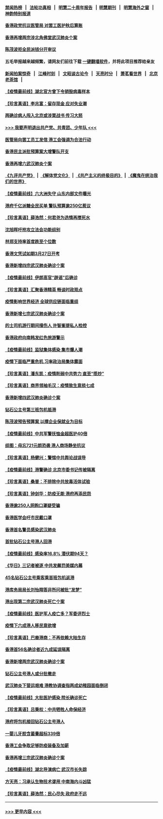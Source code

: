 #### [禁闻热榜](热点新闻.md?=0)  &nbsp;&nbsp;|&nbsp;&nbsp; [法轮功真相](https://github.com/gfw-breaker/truth/blob/master/README.md?=0) &nbsp;&nbsp;|&nbsp;&nbsp; [明慧二十周年报告](https://github.com/gfw-breaker/mh-reports/blob/master/README.md?=0) &nbsp;&nbsp;|&nbsp;&nbsp;[明慧期刊](https://github.com/gfw-breaker/mh-qikan) &nbsp;&nbsp;|&nbsp;&nbsp; [明慧海外之窗](https://github.com/gfw-breaker/mh-news/blob/master/README.md?=0) &nbsp;&nbsp;|&nbsp;&nbsp; [神韵特别报道](https://github.com/gfw-breaker/mh-news/blob/master/shenyun.md?=0)
#### [香港政党抗议医管局 对罢工医护秋后算账](../pages/nsc415/n11901746.md?t=02290131) 
#### [香港再增两宗涉北角佛堂武汉肺炎个案](../pages/nsc415/n11901737.md?t=02290131) 
#### [陈茂波拒全民派钱分开审议](../pages/nsc415/n11901672.md?t=02290131) 
#### 五毛举报越来越频繁，请网友们前往下载 [一键翻墙软件](https://github.com/gfw-breaker/ssr-accounts)，并将此项目推荐给亲友
#### [新闻拍案惊奇](https://github.com/gfw-breaker/banned-news/blob/master/pages/link4.md) &nbsp;&nbsp;|&nbsp;&nbsp; [江峰时刻](https://github.com/gfw-breaker/banned-news/blob/master/pages/link4.md) &nbsp;&nbsp;|&nbsp;&nbsp; [文昭谈古论今](https://github.com/gfw-breaker/banned-news/blob/master/pages/link4.md) &nbsp;&nbsp;|&nbsp;&nbsp; [天亮时分](https://github.com/gfw-breaker/banned-news/blob/master/pages/link4.md) &nbsp;&nbsp;|&nbsp;&nbsp; [萧茗看世界](https://github.com/gfw-breaker/banned-news/blob/master/pages/link4.md) &nbsp;&nbsp;|&nbsp;&nbsp; [北京老茶馆](https://github.com/gfw-breaker/banned-news/blob/master/pages/link4.md) &nbsp;&nbsp;|&nbsp;&nbsp; 
#### [【疫情最前线】湖北官方曾下令销毁病毒样本](../pages/nsc415/n11901518.md?t=02290131) 
#### [【珍言真语】李兆富：留存现金 应对失业潮](../pages/nsc415/n11901448.md?t=02290131) 
#### [两确诊病人闯入北京或涉栗战书 传习大怒](../pages/nsc415/n11901180.md?t=02290131) 
#### [>>> 我要声明退出共产党、共青团、少年队 <<<](https://github.com/begood0513/goodnews/blob/master/quit/letter.md) 
#### [医管局向罢工员工发信 港工会强调为合法行动](../pages/nsc415/n11898870.md?t=02290131) 
#### [香港民主派批预算案大增警队开支](../pages/nsc415/n11898813.md?t=02290131) 
#### [香港再增六武汉肺炎个案](../pages/nsc415/n11898843.md?t=02290131) 
#### [《九评共产党》](https://github.com/begood0513/9ping.md/blob/master/README.md) &nbsp;|&nbsp; [《解体党文化》](../../../../jtdwh.md/blob/master/README.md)  &nbsp;|&nbsp; [《共产主义的终极目的》](../../../../gczydzjmd.md/blob/master/README.md) &nbsp;|&nbsp; [《魔鬼在统治我们的世界》](../../../../mgztzwmdsj.md/blob/master/README.md) 
#### [【疫情最前线】六大洲失守 山东内部文件曝光](../pages/nsc415/n11898455.md?t=02290131) 
#### [港府千亿派糖全民买单 警队预算逾250亿惹议](../pages/nsc415/n11898608.md?t=02290131) 
#### [【珍言真语】薛浩然：何君尧为选情再搅死水](../pages/nsc415/n11898269.md?t=02290131) 
#### [沈旭晖吁抢攻立法会功能组别](../pages/nsc415/n11896084.md?t=02290131) 
#### [林郑支持率首度跌至个位数](../pages/nsc415/n11896058.md?t=02290131) 
#### [香港文凭试如期3月27日开考](../pages/nsc415/n11896055.md?t=02290131) 
#### [香港新增四宗武汉肺炎确诊个案](../pages/nsc415/n11896040.md?t=02290131) 
#### [【疫情最前线】伊朗高官“辟谣”后确诊](../pages/nsc415/n11895902.md?t=02290131) 
#### [【珍言真语】汇聚香港精英 畅谈时政观点](../pages/nsc415/n11895733.md?t=02290131) 
#### [疫情影响世界经济 全球供应链面临重组](../pages/nsc415/n11895634.md?t=02290131) 
#### [香港新增七宗武汉肺炎确诊个案](../pages/nsc415/n11893498.md?t=02290131) 
#### [的士司机游行期间撞伤人 许智峯提私人检控](../pages/nsc415/n11893483.md?t=02290131) 
#### [香港政府向南韩发红色旅游警示](../pages/nsc415/n11893398.md?t=02290131) 
#### [【疫情最前线】监狱集体感染 集市爆人潮](../pages/nsc415/n11893181.md?t=02290131) 
#### [疫情下面临严重危机  习率政治局集体露面](../pages/nsc415/n11893305.md?t=02290131) 
#### [【珍言真语】潘东凯：疫情削弱中共势力 直至“揽炒”](../pages/nsc415/n11892866.md?t=02290131) 
#### [【珍言真语】商界领袖毛汉：疫情致生意损七成](../pages/nsc415/n11890348.md?t=02290131) 
#### [香港新增四武汉肺炎确诊个案](../pages/nsc415/n11890610.md?t=02290131) 
#### [钻石公主号第三班包机抵港](../pages/nsc415/n11890645.md?t=02290131) 
#### [陈茂波预告预算案 以撑企业保就业为目标](../pages/nsc415/n11890574.md?t=02290131) 
#### [【疫情最前线】中共军警抚恤金超医护40倍](../pages/nsc415/n11890458.md?t=02290131) 
#### [组图：毋忘721元朗恐袭 港人商场静坐抗议](../pages/nsc415/n11876882.md?t=02290131) 
#### [【珍言真语】杨健兴：警惕中共舆论战误导](../pages/nsc415/n11888131.md?t=02290131) 
#### [【疫情最前线】港警确诊 北京市委书记传被隔离](../pages/nsc415/n11886872.md?t=02290131) 
#### [【珍言真语】桑普：不排除中共放毒活体试验](../pages/nsc415/n11886832.md?t=02290131) 
#### [【珍言真语】钟剑华：防疫无能 港府再添民怨](../pages/nsc415/n11884504.md?t=02290131) 
#### [香港逾250人网购口罩疑受骗](../pages/nsc415/n11884388.md?t=02290131) 
#### [香港医学会吁市民戴口罩](../pages/nsc415/n11884367.md?t=02290131) 
#### [香港首名警员感染武汉肺炎](../pages/nsc415/n11884357.md?t=02290131) 
#### [首批钻石公主号港人回港](../pages/nsc415/n11884333.md?t=02290131) 
#### [【疫情最前线】感染率16.8% 潜伏期94天？](../pages/nsc415/n11884256.md?t=02290131) 
#### [《华日》三记者被逐 中共发飙罚美媒内幕](../pages/nsc415/n11884184.md?t=02290131) 
#### [45名钻石公主号乘客乘首班包机返港](../pages/nsc415/n11881770.md?t=02290131) 
#### [港库务局局长刘怡翔答非所问被批“发梦”](../pages/nsc415/n11881752.md?t=02290131) 
#### [港出现第二宗武汉肺炎死亡个案](../pages/nsc415/n11881736.md?t=02290131) 
#### [【疫情最前线】医护军人疫亡多？军委评烈士](../pages/nsc415/n11881655.md?t=02290131) 
#### [疫情下六成港人移民意欲增](../pages/nsc415/n11881699.md?t=02290131) 
#### [【珍言真语】巴裔港商：不再依赖大陆生存](../pages/nsc415/n11881126.md?t=02290131) 
#### [香港首56名确诊者近九成延误隔离](../pages/nsc415/n11879079.md?t=02290131) 
#### [香港新增两宗武汉肺炎确诊个案](../pages/nsc415/n11879064.md?t=02290131) 
#### [钻石公主号港人或分批撤走](../pages/nsc415/n11879029.md?t=02290131) 
#### [武汉肺炎下营运艰难 港教协调查指两成幼稚园面临倒闭](../pages/nsc415/n11878989.md?t=02290131) 
#### [【疫情最前线】大批医护感染 院长确诊死亡](../pages/nsc415/n11878595.md?t=02290131) 
#### [【珍言真语】吕秉权：中共牺牲人命保经济](../pages/nsc415/n11878390.md?t=02290131) 
#### [港府将包机接回钻石公主号港人](../pages/nsc415/n11876352.md?t=02290131) 
#### [一婴儿牙胶含菌量超标339倍](../pages/nsc415/n11876336.md?t=02290131) 
#### [香港工会争取足够防疫装备及加薪](../pages/nsc415/n11876313.md?t=02290131) 
#### [香港再增三宗武汉肺炎确诊个案](../pages/nsc415/n11876297.md?t=02290131) 
#### [【疫情最前线】湖北导演病亡 武汉市长失踪](../pages/nsc415/n11876272.md?t=02290131) 
#### [方天亮：习承认生物技术谬用 中南海内斗凶猛](../pages/nsc415/n11873679.md?t=02290131) 
#### [【珍言真语】薛浩然：民心尽失 政府走不远](../pages/nsc415/n11875838.md?t=02290131) 

----
#### [ >>> 更早内容 <<< ](../indexes/nsc415-earlier.md)
